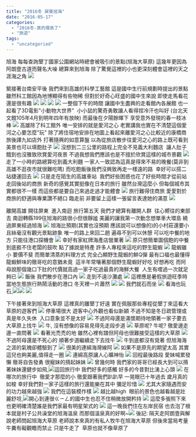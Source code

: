 ```yaml
---
title: "2016冬 屏東旭海"
date: "2016-05-17"
categories: 
  - "2016冬-真的環島了"
  - "旅遊"
tags: 
  - "uncategoried"
---
```


旭海 每每查詢墾丁國家公園網站時總會被吸引的景點(旭海大草原) 這幾年更因為阿朗壹古道而聲名大噪 總算來到旭海 除了驚覺這裡的小也更深刻體會這裡的天之涯海之角 [![](images/24979703062_f4bfed226f.jpg)](http://flickr.com/photos/33703965@N00/24979703062)

緊接著台南安平後 我們來到高雄的科學工藝館 這是國中生行前規劃時提出的景點 雖然科工館因為地博顯得有些物稀 但對於好奇心旺盛的國中生來說 即使走馬看花還是很有趣 ![](images/24730197229_258d529e3d.jpg)  [![](images/24467229014_6ff3af39b6.jpg)](http://flickr.com/photos/33703965@N00/24467229014) [![](images/24467228714_cfc2e3268b.jpg)](http://flickr.com/photos/33703965@N00/24467228714) [![](images/24467228554_2688365b58.jpg)](http://flickr.com/photos/33703965@N00/24467228554) 一整個下午的時間 讓國中生盡興的走看館內各展館 也一起看了3D電影"小動物大世界"  小小鼠的驚奇勇敢讓人看得捏冷汗也叫好 (台北天文館105年4月到明年四年有放映) 而最後在夕陽餘暉下 享受意外發現的春一枝冰棒 [![](images/25071549216_8aa017eda3.jpg)](http://flickr.com/photos/33703965@N00/25071549216) 高雄除了科工館外 唯一安排的就是愛河之心 老實講我也實在不清楚這個愛河之心要怎麼"玩" 除了將住宿地安排在地圖上看起來離愛河之心比較近的康橋商旅後譯九如店外 打著隨興的如意算盤 以為從旅店散步往愛河之心的路上既可看到美景也可以填飽肚子 [![](images/25071587576_42e9aaeb0d.jpg)](http://flickr.com/photos/33703965@N00/25071587576) 沒想到二三公里的路程上完全不見義大利麵店  讓人肚子餓到也沒雅致欣賞愛河夜景 不過我想我們應該也是不擅於欣賞這樣的城市景觀 [![](images/24979702252_aa4879010d.jpg)](http://flickr.com/photos/33703965@N00/24979702252) 走了一小時的路總算吃到義大利麵 一家人一致認為這真是得來不易的晚餐(莫非到高雄不逛夜市就很難吃嗎) 而吃飽飯後我們沒興致再走一樣遠的路  幸好可以搭二站捷運回去 [![](images/24471050613_e60c10f0fd.jpg)](http://flickr.com/photos/33703965@N00/24471050613) 只是走在陌生的高雄車站  我們好些困惑也花了好些時間才從前站走回後站的商旅 新奇的感覺其實挺像在日本的旅行 雖然台灣這麼小 但每個城市其實都很不一樣 而這些都是要自己來過走過才能體會 [![](images/24802254770_1697eb8e35.jpg)](http://flickr.com/photos/33703965@N00/24802254770) 旅行難得住商旅 愛愛對於商旅的舒適與專業讚不絕口 臨走前 非要留上這樣一張留言表達她的滿意 [![](images/24979702302_f932ea25d1.jpg)](http://flickr.com/photos/33703965@N00/24979702302)

離開高雄 開往屏東  進入南迴 旅行第五天 我們才總算有離開人群  往心嚮往的東部去 南迴轉縣199往旭海的路很小但很靜謐 美麗的讓我第一次動念想單車大環島 繞過屏東經過旭海 [![](images/25071549456_ea81ded513.jpg)](http://flickr.com/photos/33703965@N00/25071549456) 旭海比預期(其實也沒預期 應該說可以想像的)的小村莊還要小 且絲毫沒有觀光景點跡象 唯一的路上來回二趟 遍尋不到可以休憩 可以吃中餐的地方 只能往港口探機會 [![](images/24467224744_8f3f893db1.jpg)](http://flickr.com/photos/33703965@N00/24467224744) 幸好有家紅牌海產店營業著 [![](images/24979737612_eed87b5ca3.jpg)](http://flickr.com/photos/33703965@N00/24979737612) 原只想簡單圖個飽的中餐 到底捱不住老闆的鼓吹 點了據說是特產 許多人專程來這吃的野生龍蝦 [![](images/25097917935_1d18ce9554.jpg)](http://flickr.com/photos/33703965@N00/25097917935) 龍蝦雖小 要價不斐 而簡單清蒸的料理方式 完全凸顯野生龍蝦的鮮Q彈 最有口福也最懂得龍蝦鮮味的徹哥吃的意猶未竟  這半年常嚷著那個野生龍蝦好好吃 好想再吃 而阿母說那個幾口下肚的代價就高過一家子吃過最貴的海鮮大餐  人生有嚐過一次就足夠已 [![](images/25004615441_fd9635edba.jpg)](http://flickr.com/photos/33703965@N00/25004615441) 飯後 我們散步在港口內 [![](images/25004614961_56d72f4150.jpg)](http://flickr.com/photos/33703965@N00/25004614961) 走到不遠沙灘處 [![](images/24802306900_b613fbb051.jpg)](http://flickr.com/photos/33703965@N00/24802306900) 這裡應是暑假旅遊旺季時當地生態旅行熱鬧活動的港口 冬天裡一片蕭然 [![](images/25071582416_08776208c2.jpg)](http://flickr.com/photos/33703965@N00/25071582416)  ![](images/25004561611_03d154b74a.jpg) 我們就石而坐 [![](images/24802306080_75aa4eb541.jpg)](http://flickr.com/photos/33703965@N00/24802306080) 看海也玩石[ ![](images/25097882315_7980c85efb.jpg)](http://flickr.com/photos/33703965@N00/25097882315)[![](images/24730213859_80226a5df5.jpg)](http://flickr.com/photos/33703965@N00/24730213859) [![](images/24730247869_3cc184e9ff.jpg)](http://flickr.com/photos/33703965@N00/24730247869)

下午接著來到旭海大草原 這裡真的離墾丁好遠 實在佩服那些專程從墾丁來這看大草原的遊客們 [![](images/25071581166_410d9ca684.jpg)](http://flickr.com/photos/33703965@N00/25071581166) 停車場很大 遊客中心外觀也看似新穎 不過不知是冬日疏管理或真是年久失休  入口意象並不是太好 [![](images/25004612191_9c34712037.jpg)](http://flickr.com/photos/33703965@N00/25004612191) 不過阿母還是滿懷期待地領著一家子要去大草原上找牛 [![](images/24979734422_0aa3435cf6.jpg)](http://flickr.com/photos/33703965@N00/24979734422) 牛, 沒有想像的容易見得先走段步道 [![](images/24979734012_b2c82cd915.jpg)](http://flickr.com/photos/33703965@N00/24979734012) 草原呢? 牛呢? 徹愛邊走邊一直問著 [![](images/25097914145_dab9474dfb.jpg)](http://flickr.com/photos/33703965@N00/25097914145) 看著光禿禿的地 雖然心裡有譜但阿母也很難接受這樣的大草原 [![](images/25097913755_14ed9db1dd.jpg)](http://flickr.com/photos/33703965@N00/25097913755) 不過阿母還是不死心的 順著步道繼續走下去找牛 [![](images/24471044993_8e8ebce06a.jpg)](http://flickr.com/photos/33703965@N00/24471044993) 牛到底都沒有覓著 但旭海海之涯的氣魄卻體驗到了 [![](images/24802303170_71bd70bd5b.jpg)](http://flickr.com/photos/33703965@N00/24802303170) 很美的連綿海灣線阿 [![](images/25097912935_a0668f2107.jpg)](http://flickr.com/photos/33703965@N00/25097912935) 如果不是原先的期望太高 其實這兒也夠美麗,值得走一圈 ![](images/25097913385_5e5d9f1c04.jpg) 連綿高原讓人心曠神怡 [![](images/24471044123_7108b36851.jpg)](http://flickr.com/photos/33703965@N00/24471044123) 回程最後路段 愛妹喊累發懶 徹哥自告發勇 很寵妹的揹起妹妹 [![](images/25004611051_22ea6a341e.jpg)](http://flickr.com/photos/33703965@N00/25004611051) 曾幾何時 我們家的哥哥已經長大到可以揹著妹妹還健步如飛[ ![](images/25097913095_87e96d6d43.jpg)](http://flickr.com/photos/33703965@N00/25097913095)這回旅行中 我們好多的感觸 好多的今昔對比湧上心頭 [![](images/25004581191_5eb3b2c2b5.jpg)](http://flickr.com/photos/33703965@N00/25004581191) 在哪次的旅行中  徹愛才那麼的小 徹愛跟著我們趴趴早 一晃眼已十年過去 歲月真的如梭 幸好我們對一家子這樣的旅行還能樂在其中 彌足珍惜 ![](images/24471014303_f134e1650a.jpg) 尤其大家隨遇而安的功力越來越強 ![](images/24979703542_e4cb17bb59.jpg) 我們在這裝模作樣 [![](images/25071549986_a91a1ed776.jpg)](http://flickr.com/photos/33703965@N00/25071549986) 越比越high  眼前的景色也越看越是壯麗舒坦[ ![](images/25071550076_ee1c683c95.jpg)](http://flickr.com/photos/33703965@N00/25071550076)開心到連很ㄍㄧㄥ的國中生也忍不住稍微放開矜持 [![](images/25097882705_76cf5e889e.jpg)](http://flickr.com/photos/33703965@N00/25097882705) 這麼多張照下來 也更明確清楚誰是我們家最有明星架式的 [![](images/24730214559_957539c252.jpg)](http://flickr.com/photos/33703965@N00/24730214559) 這一晚我們住在左岸民宿 也去泡了根本就是村子公共澡堂的旭海溫泉 而那個溫泉真的好啊~![](images/24467189524_288aa0e545.jpg) 後記: 隔天走阿朗壹與解說老師問起旭海大草原 老師說本來真的有私人牧牛在旭海大草原 但後來當局考量牛糞有礙觀瞻而禁止 只是牛走了  草原也就不像草原了
